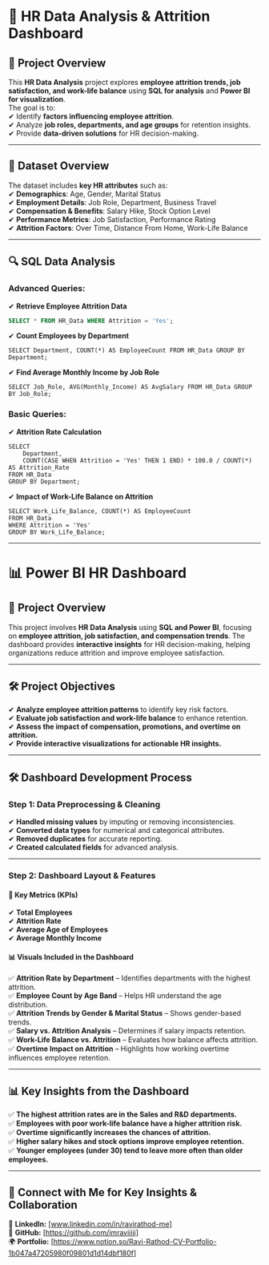 # 🏢 HR Data Analysis & Attrition Dashboard  

## 📌 Project Overview  
This **HR Data Analysis** project explores **employee attrition trends, job satisfaction, and work-life balance** using **SQL for analysis** and **Power BI for visualization**.  
The goal is to:  
✔ Identify **factors influencing employee attrition**.  
✔ Analyze **job roles, departments, and age groups** for retention insights.  
✔ Provide **data-driven solutions** for HR decision-making.  

---

## 📂 **Dataset Overview**  
The dataset includes **key HR attributes** such as:  
✔ **Demographics**: Age, Gender, Marital Status  
✔ **Employment Details**: Job Role, Department, Business Travel  
✔ **Compensation & Benefits**: Salary Hike, Stock Option Level  
✔ **Performance Metrics**: Job Satisfaction, Performance Rating  
✔ **Attrition Factors**: Over Time, Distance From Home, Work-Life Balance  

---

## 🔍 **SQL Data Analysis**  

### **Advanced Queries:**  
✔ **Retrieve Employee Attrition Data**  
```sql
SELECT * FROM HR_Data WHERE Attrition = 'Yes';
```
✔ **Count Employees by Department**
```
SELECT Department, COUNT(*) AS EmployeeCount FROM HR_Data GROUP BY Department;
```
✔ **Find Average Monthly Income by Job Role**
```
SELECT Job_Role, AVG(Monthly_Income) AS AvgSalary FROM HR_Data GROUP BY Job_Role;
```

### **Basic Queries:**
✔ **Attrition Rate Calculation**
```
SELECT 
    Department, 
    COUNT(CASE WHEN Attrition = 'Yes' THEN 1 END) * 100.0 / COUNT(*) AS Attrition_Rate 
FROM HR_Data 
GROUP BY Department;
```
✔ **Impact of Work-Life Balance on Attrition**
```
SELECT Work_Life_Balance, COUNT(*) AS EmployeeCount 
FROM HR_Data 
WHERE Attrition = 'Yes' 
GROUP BY Work_Life_Balance;
```

---

# 📊 Power BI HR Dashboard  

## 📌 Project Overview  
This project involves **HR Data Analysis** using **SQL and Power BI**, focusing on **employee attrition, job satisfaction, and compensation trends**. The dashboard provides **interactive insights** for HR decision-making, helping organizations reduce attrition and improve employee satisfaction.  

---

## 🛠️ **Project Objectives**  
✔ **Analyze employee attrition patterns** to identify key risk factors.  
✔ **Evaluate job satisfaction and work-life balance** to enhance retention.  
✔ **Assess the impact of compensation, promotions, and overtime on attrition.**  
✔ **Provide interactive visualizations for actionable HR insights.**  

---

## 🛠️ **Dashboard Development Process**  

### **Step 1: Data Preprocessing & Cleaning**  
✔ **Handled missing values** by imputing or removing inconsistencies.  
✔ **Converted data types** for numerical and categorical attributes.  
✔ **Removed duplicates** for accurate reporting.  
✔ **Created calculated fields** for advanced analysis.  

---

### **Step 2: Dashboard Layout & Features**  

#### 📌 **Key Metrics (KPIs)**  
✔ **Total Employees**  
✔ **Attrition Rate**  
✔ **Average Age of Employees**  
✔ **Average Monthly Income**  

#### 📊 **Visuals Included in the Dashboard**  
✅ **Attrition Rate by Department** – Identifies departments with the highest attrition.  
✅ **Employee Count by Age Band** – Helps HR understand the age distribution.  
✅ **Attrition Trends by Gender & Marital Status** – Shows gender-based trends.  
✅ **Salary vs. Attrition Analysis** – Determines if salary impacts retention.  
✅ **Work-Life Balance vs. Attrition** – Evaluates how balance affects attrition.  
✅ **Overtime Impact on Attrition** – Highlights how working overtime influences employee retention.  

---

## 📊 **Key Insights from the Dashboard**  
✅ **The highest attrition rates are in the Sales and R&D departments.**  
✅ **Employees with poor work-life balance have a higher attrition risk.**  
✅ **Overtime significantly increases the chances of attrition.**  
✅ **Higher salary hikes and stock options improve employee retention.**  
✅ **Younger employees (under 30) tend to leave more often than older employees.**  

---

## 📩 **Connect with Me for Key Insights & Collaboration**  
📌 **LinkedIn:** [www.linkedin.com/in/ravirathod-me]  
🚀 **GitHub:** [https://github.com/imraviiiii]  
🌍 **Portfolio:** [https://www.notion.so/Ravi-Rathod-CV-Portfolio-1b047a47205980f09801d1d14dbf180f]  
